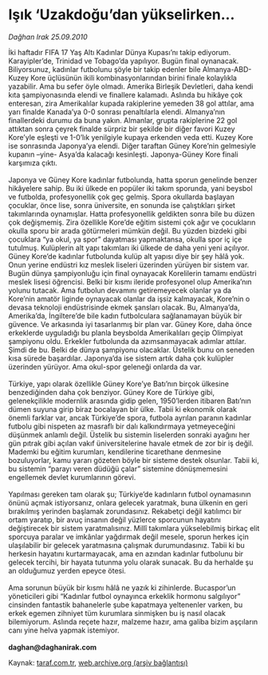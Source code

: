 # Işık ‘Uzakdoğu’dan yükselirken...

*Dağhan Irak 25.09.2010*

<div class="yazi">İki haftadır FIFA 17 Yaş Altı Kadınlar Dünya Kupası’nı takip ediyorum. Karayipler’de, Trinidad ve Tobago’da yapılıyor. Bugün final oynanacak. Biliyorsunuz, kadınlar futbolunu şöyle bir takip edenler bile Almanya-ABD-Kuzey Kore üçlüsünün ikili kombinasyonlarından birini finale kolaylıkla yazabilir. Ama bu sefer öyle olmadı. Amerika Birleşik Devletleri, daha kendi kıta şampiyonasında elendi ve finallere kalamadı. Aslında bu hikâye çok enteresan, zira Amerikalılar kupada rakiplerine yemeden 38 gol attılar, ama yarı finalde Kanada’ya 0-0 sonrası penaltılarla elendi. Almanya’nın finallerdeki durumu da buna yakın. Almanlar, grupta rakiplerine 22 gol attıktan sonra çeyrek finalde sürpriz bir şekilde bir diğer favori Kuzey Kore’yle eşleşti ve 1-0’lık yenilgiyle kupaya erkenden veda etti. Kuzey Kore ise sonrasında Japonya’ya elendi. Diğer taraftan Güney Kore’nin gelmesiyle kupanın –yine- Asya’da kalacağı kesinleşti. Japonya-Güney Kore finali karşımıza çıktı. <br/><br/>Japonya ve Güney Kore kadınlar futbolunda, hatta sporun genelinde benzer hikâyelere sahip. Bu iki ülkede en popüler iki takım sporunda, yani beysbol ve futbolda, profesyonellik çok geç gelmiş. Spora okullarda başlayan çocuklar, önce lise, sonra üniversite, en sonunda ise çalıştıkları şirket takımlarında oynamışlar. Hatta profesyonellik geldikten sonra bile bu düzen çok değişmemiş. Zira özellikle Kore’de eğitim sistemi çok ağır ve çocukların okulla sporu bir arada götürmeleri mümkün değil. Bu yüzden bizdeki gibi çocuklara “ya okul, ya spor” dayatması yapmaktansa, okulla spor iç içe tutulmuş. Kulüplerin alt yapı takımları iki ülkede de daha yeni yeni açılıyor. Güney Kore’de kadınlar futbolunda kulüp alt yapısı diye bir şey hâlâ yok. Onun yerine endüstri kız meslek liseleri üzerinden yürüyen bir sistem var. Bugün dünya şampiyonluğu için final oynayacak Korelilerin tamamı endüstri meslek lisesi öğrencisi. Belki bir kısmı ileride profesyonel olup Amerika’nın yolunu tutacak. Ama futbolun devamını getiremeyecek olanlar ya da Kore’nin amatör liginde oynayacak olanlar da işsiz kalmayacak, Kore’nin o devasa teknoloji endüstrisinde ekmek şansları olacak. Bu, Almanya’da, Amerika’da, İngiltere’de bile kadın futbolculara sağlanamayan büyük bir güvence. Ve arkasında iyi tasarlanmış bir plan var. Güney Kore, daha önce erkeklerde uyguladığı bu planla beysbolda Amerikalıları geçip Olimpiyat şampiyonu oldu. Erkekler futbolunda da azımsanmayacak adımlar attılar. Şimdi de bu. Belki de dünya şampiyonu olacaklar. Üstelik bunu on seneden kısa sürede başardılar. Japonya’da ise sistem artık daha çok kulüpler üzerinden yürüyor. Ama okul-spor geleneği onlarda da var. <br/><br/>Türkiye, yapı olarak özellikle Güney Kore’ye Batı’nın birçok ülkesine benzediğinden daha çok benziyor. Güney Kore de Türkiye gibi, gelenekçilikle modernlik arasında gidip gelen, 1950’lerden itibaren Batı’nın dümen suyuna girip biraz bocalayan bir ülke. Tabii ki ekonomik olarak önemli farklar var, ancak Türkiye’de spora, futbola ayrılan paranın kadınlar futbolu gibi nispeten az masraflı bir dalı kalkındırmaya yetmeyeceğini düşünmek anlamlı değil. Üstelik bu sistemin liselerden sonraki ayağını her gün pıtrak gibi açılan vakıf üniversitelerine havale etmek de zor bir iş değil. Mademki bu eğitim kurumları, kendilerine ticarethane denmesine bozuluyorlar, kamu yararı gözeten böyle bir sisteme destek olsunlar. Tabii ki, bu sistemin “parayı veren düdüğü çalar” sistemine dönüşmemesini engellemek devlet kurumlarının görevi. <br/><br/>Yapılması gereken tam olarak şu; Türkiye’de kadınların futbol oynamasının önünü açmak istiyorsanız, onlara gelecek yaratmak, buna ülkenin en geri bırakılmış yerinden başlamak zorundasınız. Rekabetçi değil katılımcı bir ortam yaratıp, bir avuç insanın değil yüzlerce sporcunun hayatını değiştirecek bir sistem yaratmalısınız. Millî takımlara yükselebilmiş birkaç elit sporcuya paralar ve imkânlar yağdırmak değil mesele, sporun herkes için ulaşılabilir bir gelecek yaratmasına çalışmak durumundasınız. Tabii ki bu herkesin hayatını kurtarmayacak, ama en azından kadınlar futbolunu bir gelecek tercihi, bir hayata tutunma yolu olarak sunacak. Bu da herhalde şu an olduğumuz yerden epeyce ötesi. <br/><br/>Ama sorunun büyük bir kısmı hâlâ ne yazık ki zihinlerde. Bucaspor’un yöneticileri gibi “Kadınlar futbol oynayınca erkeklik hormonu salgılıyor” cinsinden fantastik bahanelerle şube kapatmaya yeltenenler varken, bu erkek egemen zihniyet tüm kurumlara sinmişken bu iş nasıl olacak bilemiyorum. Aslında reçete hazır, malzeme hazır, ama galiba bizim aşçıların canı yine helva yapmak istemiyor. <b><br/><br/>daghan@daghanirak.com</b></div>

Kaynak: [taraf.com.tr](m), [web.archive.org (arşiv bağlantısı)](http://web.archive.org/web/20101125042136/http://taraf.com.tr:80/daghan-irak/makale-isik-uzakdogu-dan-yukselirken.htm)
